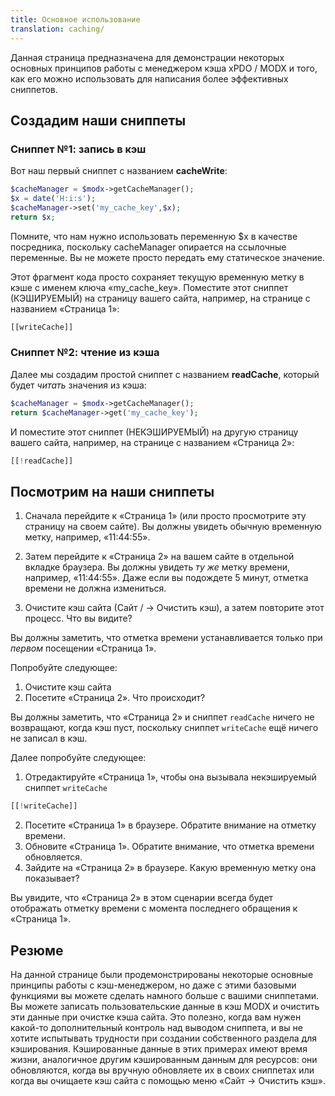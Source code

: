 ```yaml
---
title: Основное использование
translation: caching/
---
```


Данная страница предназначена для демонстрации некоторых основных принципов работы с менеджером кэша xPDO / MODX и того, как его можно использовать для написания более эффективных сниппетов.

## Создадим наши сниппеты

### Сниппет №1: запись в кэш

Вот наш первый сниппет с названием **cacheWrite**:

```php
$cacheManager = $modx->getCacheManager();
$x = date('H:i:s');
$cacheManager->set('my_cache_key',$x);
return $x;
```

Помните, что нам нужно использовать переменную $x в качестве посредника, поскольку cacheManager опирается на ссылочные переменные. Вы не можете просто передать ему статическое значение.

Этот фрагмент кода просто сохраняет текущую временную метку в кэше с именем ключа «my_cache_key». Поместите этот сниппет (КЭШИРУЕМЫЙ) на страницу вашего сайта, например, на странице с названием «Страница 1»:

```php
[[writeCache]]
```

### Сниппет №2: чтение из кэша

Далее мы создадим простой сниппет с названием **readCache**, который будет *читать* значения из кэша:

```php
$cacheManager = $modx->getCacheManager();
return $cacheManager->get('my_cache_key');
```

И поместите этот сниппет (НЕКЭШИРУЕМЫЙ) на другую страницу вашего сайта, например, на странице с названием «Страница 2»:

```php
[[!readCache]]
```

## Посмотрим на наши сниппеты

1. Сначала перейдите к «Страница 1» (или просто просмотрите эту страницу на своем сайте). Вы должны увидеть обычную временную метку, например, «11:44:55».
2. Затем перейдите к «Страница 2» на вашем сайте в отдельной вкладке браузера. Вы должны увидеть *ту же* метку времени, например, «11:44:55». Даже если вы подождете 5 минут, отметка времени не должна измениться.

1. Очистите кэш сайта (Сайт / -> Очистить кэш), а затем повторите этот процесс. Что вы видите?

Вы должны заметить, что отметка времени устанавливается только при *первом* посещении «Страница 1».

Попробуйте следующее:

1. Очистите кэш сайта 
2. Посетите «Страница 2». Что происходит?

Вы должны заметить, что «Страница 2» и сниппет `readCache` ничего не возвращают, когда кэш пуст, поскольку сниппет `writeCache` ещё ничего не записал в кэш.

Далее попробуйте следующее:

1. Отредактируйте «Страница 1», чтобы она вызывала некэшируемый сниппет `writeCache`

```php
[[!writeCache]]
```

2. Посетите «Страница 1» в браузере. Обратите внимание на отметку времени.
3. Обновите «Страница 1». Обратите внимание, что отметка времени обновляется. 
4. Зайдите на «Страница 2» в браузере. Какую временную метку она показывает?

Вы увидите, что «Страница 2» в этом сценарии всегда будет отображать отметку времени с момента последнего обращения к «Страница 1».

## Резюме

На данной странице были продемонстрированы некоторые основные принципы работы с кэш-менеджером, но даже с этими базовыми функциями вы можете сделать намного больше с вашими сниппетами. Вы можете записать пользовательские данные в кэш MODX и очистить эти данные при очистке кэша сайта. Это полезно, когда вам нужен какой-то дополнительный контроль над выводом сниппета, и вы не хотите испытывать трудности при создании собственного раздела для кэширования. Кэшированные данные в этих примерах имеют время жизни, аналогичное другим кэшированным данным для ресурсов: они обновляются, когда вы вручную обновляете их в своих сниппетах или когда вы очищаете кэш сайта с помощью меню «Сайт -> Очистить кэш».
